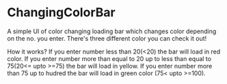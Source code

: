 # ChangingColorBar
A simple UI of color changing loading bar which changes color depending on the no. you enter.
There's three different color you can check it out!

How it works?
If you enter number less than 20(<20) the bar will load in red color.
If you enter number more than equal to 20 up to less than equal to 75(20<= upto >=75) the bar will load in yellow.
If you enter number more than 75 up to hudred the bar will load in green color (75< upto >=100).
